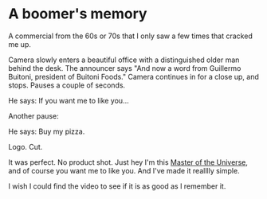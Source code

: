 # A boomer's memory
A commercial from the 60s or 70s that I only saw a few times that cracked me up.

Camera slowly enters a beautiful office with a distinguished older man behind the desk. The announcer says "And now a word from Guillermo Buitoni, president of Buitoni Foods." Camera continues in for a close up, and stops. Pauses a couple of seconds.

He says: If you want me to like you...

Another pause:

He says: Buy my pizza.

Logo. Cut.

It was perfect. No product shot. Just hey I'm this <a href="https://en.wikipedia.org/wiki/Masters_of_the_Universe">Master of the Universe</a>, and of course you want me to like you. And I've made it realllly simple.

I wish I could find the video to see if it is as good as I remember it.

